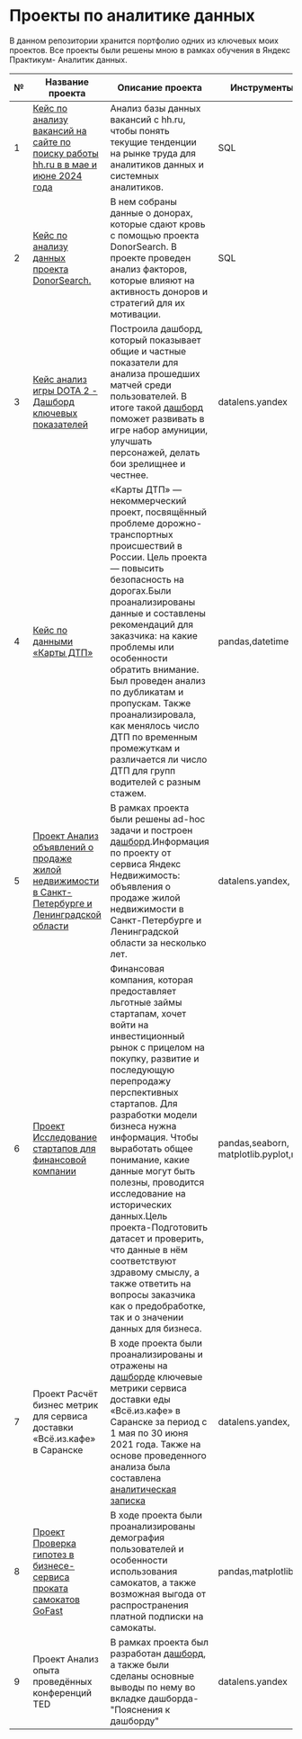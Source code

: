 # Проекты по аналитике данных
В данном репозитории хранится портфолио одних из ключевых моих проектов.
Все проекты были решены мною в рамках обучения в Яндекс Практикум- Аналитик данных. 


№|Название проекта|Описание проекта|Инструменты и библиотеки
-|----------------|----------------|---------------------------------------
1|[Кейс по анализу вакансий на сайте по поиску работы hh.ru в в мае и июне 2024 года](https://github.com/Alena-Kuptcova/alena_kuptcova-data-analytics-portfolio/blob/main/vacancies_analysis.sql) |Анализ базы данных вакансий с hh.ru, чтобы понять текущие тенденции на рынке труда для аналитиков данных и системных аналитиков.|SQL
2|[Кейс по анализу данных проекта DonorSearch.](https://github.com/Alena-Kuptcova/alena_kuptcova-data-analytics-portfolio/blob/main/Donor_search.sql)|В нем собраны данные о донорах, которые сдают кровь с помощью проекта DonorSearch. В проекте проведен анализ факторов, которые влияют на активность доноров и стратегий для их мотивации.|SQL
3|[Кейс анализ игры DOTA 2 - Дашборд ключевых показателей](https://datalens.yandex/xnjj7wsv92fej)| Построила дашборд, который показывает общие и частные показатели для анализа прошедших матчей среди пользователей. В итоге такой [дашборд](https://datalens.yandex/xnjj7wsv92fej) поможет развивать в игре набор амуниции, улучшать персонажей, делать бои зрелищнее и честнее.|datalens.yandex
4|[Кейс по данными «Карты ДТП»](https://github.com/Alena-Kuptcova/alena_kuptcova-data-analytics-portfolio/blob/main/Кейс%20Карты%20ДТП%20.ipynb) |«Карты ДТП» — некоммерческий проект, посвящённый проблеме дорожно-транспортных происшествий в России. Цель проекта — повысить безопасность на дорогах.Были проанализированы данные и составлены рекомендаций для заказчика: на какие проблемы или особенности обратить внимание. Был проведен анализ по дубликатам и пропускам. Также проанализировала, как менялось число ДТП по временным промежуткам и различается ли число ДТП для групп водителей с разным стажем.|pandas,datetime
5|[Проект Анализ объявлений о продаже жилой недвижимости в Санкт-Петербурге и Ленинградской области](https://github.com/Alena-Kuptcova/alena_kuptcova-data-analytics-portfolio/blob/main/real_estate.sql) |В рамках проекта были решены ad-hoc задачи и построен [дашборд](https://datalens.yandex/e4uy3cwk22kc0).Информация по проекту от сервиса Яндекс Недвижимость: объявления о продаже жилой недвижимости в Санкт-Петербурге и Ленинградской области за несколько лет.|datalens.yandex, SQL
6|[Проект Исследование стартапов для финансовой компании](https://github.com/Alena-Kuptcova/alena_kuptcova-data-analytics-portfolio/blob/main/Исследование%20стартапов.ipynb)| Финансовая компания, которая предоставляет льготные займы стартапам, хочет войти на инвестиционный рынок с прицелом на покупку, развитие и последующую перепродажу перспективных стартапов. Для разработки модели бизнеса нужна информация. Чтобы выработать общее понимание, какие данные могут быть полезны, проводится исследование на исторических данных.Цель проекта-Подготовить датасет и проверить, что данные в нём соответствуют здравому смыслу, а также ответить на вопросы заказчика как о предобработке, так и о значении данных для бизнеса.|pandas,seaborn, matplotlib.pyplot,numpy 
7|Проект Расчёт бизнес метрик для сервиса доставки «Всё.из.кафе» в Саранске|В ходе проекта были проанализированы и отражены на [дашборде](https://datalens.yandex/z6wsse69440el) ключевые метрики сервиса доставки еды «Всё.из.кафе» в Саранске за период с 1 мая по 30 июня 2021 года. Также на основе проведенного анализа была составлена [аналитическая записка](https://github.com/Alena-Kuptcova/-/blob/main/Проект%20Сервис%20доставки%20еды.pdf)|datalens.yandex, SQL
8|[Проект Проверка гипотез в бизнесе-сервиса проката самокатов GoFast](https://github.com/Alena-Kuptcova/-/blob/main/Проект%20проверка%20гипотез%20бизнеса.ipynb) |В ходе проекта были проанализированы демография пользователей и особенности использования самокатов, а также возможная выгода от распространения платной подписки на самокаты.|pandas,matplotlib.pyplot,scipy.stats
9|Проект Анализ опыта проведённых конференций TED| В рамках проекта был разработан [дашборд](https://datalens.yandex/1pn5l6gmh82yn), а также были сделаны основные выводы по нему во вкладке дашборда- "Пояснения к дашборду"|datalens.yandex
